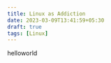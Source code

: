 ```yaml
---
title: Linux as Addiction
date: 2023-03-09T13:41:59+05:30
draft: true
tags: [Linux]
---
```


helloworld

